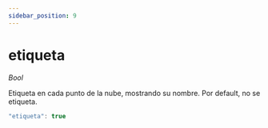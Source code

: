 ```yaml
---
sidebar_position: 9
---
```


# etiqueta

*Bool*

Etiqueta en cada punto de la nube, mostrando su nombre. Por default, no se etiqueta.

```js
"etiqueta": true
```
